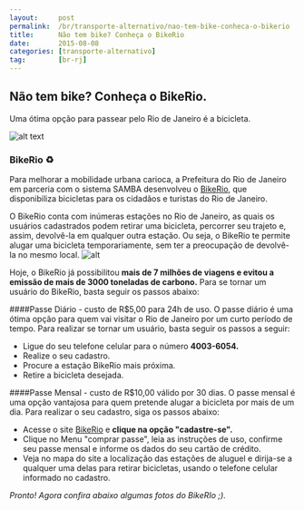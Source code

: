 ```yaml
---
layout:     post
permalink:  /br/transporte-alternativo/nao-tem-bike-conheca-o-bikerio
title:      Não tem bike? Conheça o BikeRio
date:       2015-08-08
categories: [transporte-alternativo]
tag:        [br-rj]
---
```


## Não tem bike? Conheça o BikeRio.

Uma ótima opção para passear pelo Rio de Janeiro é a bicicleta. 

![alt text][image1]

### BikeRio ♻ 
Para melhorar a mobilidade urbana carioca, a Prefeitura do Rio de Janeiro em parceria com o sistema SAMBA desenvolveu o [BikeRio], que disponibiliza bicicletas para os cidadãos e turistas do Rio de Janeiro. 

O BikeRio conta com inúmeras estações no Rio de Janeiro, as quais os usuários cadastrados podem retirar uma bicicleta, percorrer seu trajeto e, assim, devolvê-la em qualquer outra estação. Ou seja, o BikeRio te permite alugar uma bicicleta temporariamente, sem ter a preocupação de devolvê-la no mesmo local. 
![alt][image2]

Hoje, o BikeRio já possibilitou **mais de 7 milhões de viagens e evitou a emissão de mais de 3000 toneladas de carbono.** Para se tornar um usuário do BikeRio, basta seguir os passos abaixo: 

####Passe Diário - custo de R$5,00 para 24h de uso. 
O passe diário é uma ótima opção para quem vai visitar o Rio de Janeiro por um curto período de tempo. Para realizar se tornar um usuário, basta seguir os passos a seguir: 

 - Ligue do seu telefone celular para o número **4003-6054.**
 - Realize o seu cadastro. 
 - Procure a estação BikeRio mais próxima.  
 - Retire a bicicleta desejada. 

####Passe Mensal - custo de R$10,00 válido por 30 dias. 
O passe mensal é uma opção vantajosa para quem pretende alugar a bicicleta por mais de um dia. Para realizar o seu cadastro, siga os passos abaixo: 

 - Acesse o site [BikeRio] e **clique na opção "cadastre-se".**
 - Clique no Menu "comprar passe", leia as instruções de uso, confirme seu passe mensal e informe os dados do seu cartão de crédito.
 - Veja no mapa do site a localização das estações de aluguel e dirija-se a qualquer uma delas para retirar bicicletas, usando o telefone celular informado no cadastro.
 
*Pronto! Agora confira abaixo algumas fotos do BikeRIo ;).*
 


[BikeRio]:      http://www.mobilicidade.com.br/bikerio.asp




[image1]:      https://upload.wikimedia.org/wikipedia/commons/thumb/9/9f/Bike_Rio_11_2012_4455.jpg/640px-Bike_Rio_11_2012_4455.jpg
[image2]: https://upload.wikimedia.org/wikipedia/commons/b/b3/Bike_Rio_01_2013_5427.JPG
